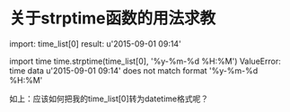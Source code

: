 # 关于strptime函数的用法求教

import:
time_list[0]
result:
u'2015-09-01 09:14'


import time
time.strptime(time_list[0], '%y-%m-%d %H:%M')
ValueError: time data u'2015-09-01 09:14' does not match format '%y-%m-%d %H:%M'

如上：应该如何把我的time_list[0]转为datetime格式呢？